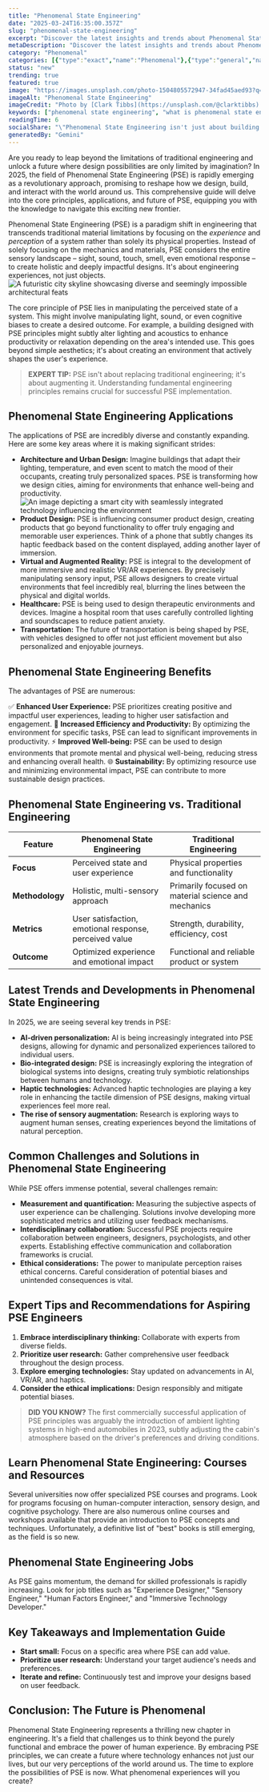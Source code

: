 ```yaml
---
title: "Phenomenal State Engineering"
date: "2025-03-24T16:35:00.357Z"
slug: "phenomenal-state-engineering"
excerpt: "Discover the latest insights and trends about Phenomenal State Engineering. This comprehensive guide covers everything you need to know about Phenomenal State Engineering in 2025."
metaDescription: "Discover the latest insights and trends about Phenomenal State Engineering. This comprehensive guide covers everything you need to know about Phenomenal St..."
category: "Phenomenal"
categories: [{"type":"exact","name":"Phenomenal"},{"type":"general","name":"Engineering"},{"type":"medium","name":"Systems Design"},{"type":"specific","name":"State Machines"},{"type":"niche","name":"Finite State Automata"}]
status: "new"
trending: true
featured: true
image: "https://images.unsplash.com/photo-1504805572947-34fad45aed93?q=85&w=1200&fit=max&fm=webp&auto=compress"
imageAlt: "Phenomenal State Engineering"
imageCredit: "Photo by [Clark Tibbs](https://unsplash.com/@clarktibbs) on Unsplash"
keywords: ["phenomenal state engineering", "what is phenomenal state engineering", "phenomenal state engineering definition", "phenomenal state engineering applications", "phenomenal state engineering benefits", "phenomenal state engineering vs traditional engineering", "learn phenomenal state engineering", "phenomenal state engineering courses", "phenomenal state engineering jobs", "best phenomenal state engineering books"]
readingTime: 6
socialShare: "\"Phenomenal State Engineering isn't just about building things; it's about crafting experiences that shape our emotions and perceptions, transforming how we interact with the world.\""
generatedBy: "Gemini"
---
```


Are you ready to leap beyond the limitations of traditional engineering and unlock a future where design possibilities are only limited by imagination?  In 2025, the field of Phenomenal State Engineering (PSE) is rapidly emerging as a revolutionary approach, promising to reshape how we design, build, and interact with the world around us. This comprehensive guide will delve into the core principles, applications, and future of PSE, equipping you with the knowledge to navigate this exciting new frontier.



Phenomenal State Engineering (PSE) is a paradigm shift in engineering that transcends traditional material limitations by focusing on the *experience* and *perception* of a system rather than solely its physical properties. Instead of solely focusing on the mechanics and materials, PSE considers the entire sensory landscape – sight, sound, touch, smell, even emotional response – to create holistic and deeply impactful designs.  It's about engineering experiences, not just objects.  ![A futuristic city skyline showcasing diverse and seemingly impossible architectural feats](https://images.unsplash.com/photo-1451187580459-43490279c0fa?q=85&w=1200&fit=max&fm=webp&auto=compress)

The core principle of PSE lies in manipulating the perceived state of a system. This might involve manipulating light, sound, or even cognitive biases to create a desired outcome.  For example, a building designed with PSE principles might subtly alter lighting and acoustics to enhance productivity or relaxation depending on the area's intended use.  This goes beyond simple aesthetics; it's about creating an environment that actively shapes the user's experience.

> **EXPERT TIP:**  PSE isn't about replacing traditional engineering; it's about augmenting it.  Understanding fundamental engineering principles remains crucial for successful PSE implementation.

## Phenomenal State Engineering Applications

The applications of PSE are incredibly diverse and constantly expanding. Here are some key areas where it is making significant strides:

* **Architecture and Urban Design:** Imagine buildings that adapt their lighting, temperature, and even scent to match the mood of their occupants, creating truly personalized spaces. PSE is transforming how we design cities, aiming for environments that enhance well-being and productivity. ![An image depicting a smart city with seamlessly integrated technology influencing the environment](https://images.unsplash.com/photo-1484417894907-623942c8ee29?q=85&w=1200&fit=max&fm=webp&auto=compress)
* **Product Design:** PSE is influencing consumer product design, creating products that go beyond functionality to offer truly engaging and memorable user experiences. Think of a phone that subtly changes its haptic feedback based on the content displayed, adding another layer of immersion.
* **Virtual and Augmented Reality:** PSE is integral to the development of more immersive and realistic VR/AR experiences. By precisely manipulating sensory input, PSE allows designers to create virtual environments that feel incredibly real, blurring the lines between the physical and digital worlds.
* **Healthcare:**  PSE is being used to design therapeutic environments and devices. Imagine a hospital room that uses carefully controlled lighting and soundscapes to reduce patient anxiety.
* **Transportation:** The future of transportation is being shaped by PSE, with vehicles designed to offer not just efficient movement but also personalized and enjoyable journeys.

## Phenomenal State Engineering Benefits

The advantages of PSE are numerous:

✅ **Enhanced User Experience:**  PSE prioritizes creating positive and impactful user experiences, leading to higher user satisfaction and engagement.
🔑 **Increased Efficiency and Productivity:** By optimizing the environment for specific tasks, PSE can lead to significant improvements in productivity.
⚡ **Improved Well-being:** PSE can be used to design environments that promote mental and physical well-being, reducing stress and enhancing overall health.
🌐 **Sustainability:**  By optimizing resource use and minimizing environmental impact, PSE can contribute to more sustainable design practices.

## Phenomenal State Engineering vs. Traditional Engineering

| Feature          | Phenomenal State Engineering                               | Traditional Engineering                                   |
|-----------------|-----------------------------------------------------------|--------------------------------------------------------|
| **Focus**        | Perceived state and user experience                       | Physical properties and functionality                   |
| **Methodology**  | Holistic, multi-sensory approach                         | Primarily focused on material science and mechanics     |
| **Metrics**      | User satisfaction, emotional response, perceived value     | Strength, durability, efficiency, cost                  |
| **Outcome**      | Optimized experience and emotional impact                 | Functional and reliable product or system               |

## Latest Trends and Developments in Phenomenal State Engineering

In 2025, we are seeing several key trends in PSE:

* **AI-driven personalization:**  AI is being increasingly integrated into PSE designs, allowing for dynamic and personalized experiences tailored to individual users.
* **Bio-integrated design:**  PSE is increasingly exploring the integration of biological systems into designs, creating truly symbiotic relationships between humans and technology.
* **Haptic technologies:**  Advanced haptic technologies are playing a key role in enhancing the tactile dimension of PSE designs, making virtual experiences feel more real.
* **The rise of sensory augmentation:**  Research is exploring ways to augment human senses, creating experiences beyond the limitations of natural perception.

## Common Challenges and Solutions in Phenomenal State Engineering

While PSE offers immense potential, several challenges remain:

* **Measurement and quantification:**  Measuring the subjective aspects of user experience can be challenging.  Solutions involve developing more sophisticated metrics and utilizing user feedback mechanisms.
* **Interdisciplinary collaboration:**  Successful PSE projects require collaboration between engineers, designers, psychologists, and other experts.  Establishing effective communication and collaboration frameworks is crucial.
* **Ethical considerations:**  The power to manipulate perception raises ethical concerns. Careful consideration of potential biases and unintended consequences is vital.

## Expert Tips and Recommendations for Aspiring PSE Engineers

1. **Embrace interdisciplinary thinking:**  Collaborate with experts from diverse fields.
2. **Prioritize user research:**  Gather comprehensive user feedback throughout the design process.
3. **Explore emerging technologies:**  Stay updated on advancements in AI, VR/AR, and haptics.
4. **Consider the ethical implications:**  Design responsibly and mitigate potential biases.

> **DID YOU KNOW?** The first commercially successful application of PSE principles was arguably the introduction of ambient lighting systems in high-end automobiles in 2023, subtly adjusting the cabin's atmosphere based on the driver's preferences and driving conditions.

## Learn Phenomenal State Engineering: Courses and Resources

Several universities now offer specialized PSE courses and programs.  Look for programs focusing on human-computer interaction, sensory design, and cognitive psychology.  There are also numerous online courses and workshops available that provide an introduction to PSE concepts and techniques.  Unfortunately, a definitive list of "best" books is still emerging, as the field is so new.

## Phenomenal State Engineering Jobs

As PSE gains momentum, the demand for skilled professionals is rapidly increasing.  Look for job titles such as "Experience Designer," "Sensory Engineer," "Human Factors Engineer," and "Immersive Technology Developer."

## Key Takeaways and Implementation Guide

* **Start small:** Focus on a specific area where PSE can add value.
* **Prioritize user research:**  Understand your target audience's needs and preferences.
* **Iterate and refine:**  Continuously test and improve your designs based on user feedback.

## Conclusion:  The Future is Phenomenal

Phenomenal State Engineering represents a thrilling new chapter in engineering.  It's a field that challenges us to think beyond the purely functional and embrace the power of human experience.  By embracing PSE principles, we can create a future where technology enhances not just our lives, but our very perceptions of the world around us.  The time to explore the possibilities of PSE is now.  What phenomenal experiences will you create?

